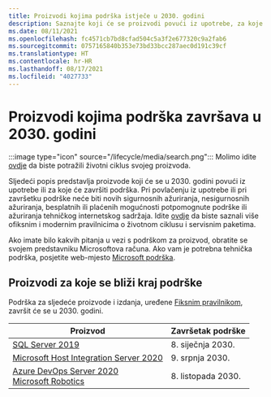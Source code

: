 ```yaml
---
title: Proizvodi kojima podrška istječe u 2030. godini
description: Saznajte koji će se proizvodi povući iz upotrebe, za koje će se proizvode završiti podrška ili koji će proizvodi prijeći s osnovne na proširenu podršku u 2030. godini.
ms.date: 08/11/2021
ms.openlocfilehash: fc4571cb7bd8cfad504c5a3f2e677320c9a2fab6
ms.sourcegitcommit: 0757165840b353e73bd33bcc287aec0d191c39cf
ms.translationtype: HT
ms.contentlocale: hr-HR
ms.lasthandoff: 08/17/2021
ms.locfileid: "4027733"
---
```

# <a name="products-ending-support-in-2030"></a>Proizvodi kojima podrška završava u 2030. godini

:::image type="icon" source="/lifecycle/media/search.png":::
Molimo idite [ovdje](/lifecycle/products/) da biste potražili životni ciklus svojeg proizvoda.

Sljedeći popis predstavlja proizvode koji će se u 2030. godini povući iz upotrebe ili za koje će završiti podrška. Pri povlačenju iz upotrebe ili pri završetku podrške neće biti novih sigurnosnih ažuriranja, nesigurnosnih ažuriranja, besplatnih ili plaćenih mogućnosti potpomognute podrške ili ažuriranja tehničkog internetskog sadržaja. Idite [ovdje](/lifecycle/overview/product-end-of-support-overview) da biste saznali više ofiksnim i modernim pravilnicima o životnom ciklusu i servisnim paketima.

Ako imate bilo kakvih pitanja u vezi s podrškom za proizvod, obratite se svojem predstavniku Microsoftova računa. Ako vam je potrebna tehnička podrška, posjetite web-mjesto [Microsoft podrška](https://support.microsoft.com/contactus/?ws=support).





## <a name="products-reaching-end-of-support"></a>Proizvodi za koje se bliži kraj podrške

Podrška za sljedeće proizvode i izdanja, uređene [Fiksnim pravilnikom](/lifecycle/policies/fixed), završit će se u 2030. godini.

| Proizvod | Završetak podrške |
| --- | --- |
| [SQL Server 2019](/lifecycle/products/sql-server-2019?branch=live)<br> | 8. siječnja 2030. |
| [Microsoft Host Integration Server 2020](/lifecycle/products/microsoft-host-integration-server-2020?branch=live)<br> | 9. srpnja 2030. |
| [Azure DevOps Server 2020](/lifecycle/products/azure-devops-server-2020?branch=live)<br>[Microsoft Robotics](/lifecycle/products/microsoft-robotics?branch=live)<br> | 8. listopada 2030. |


